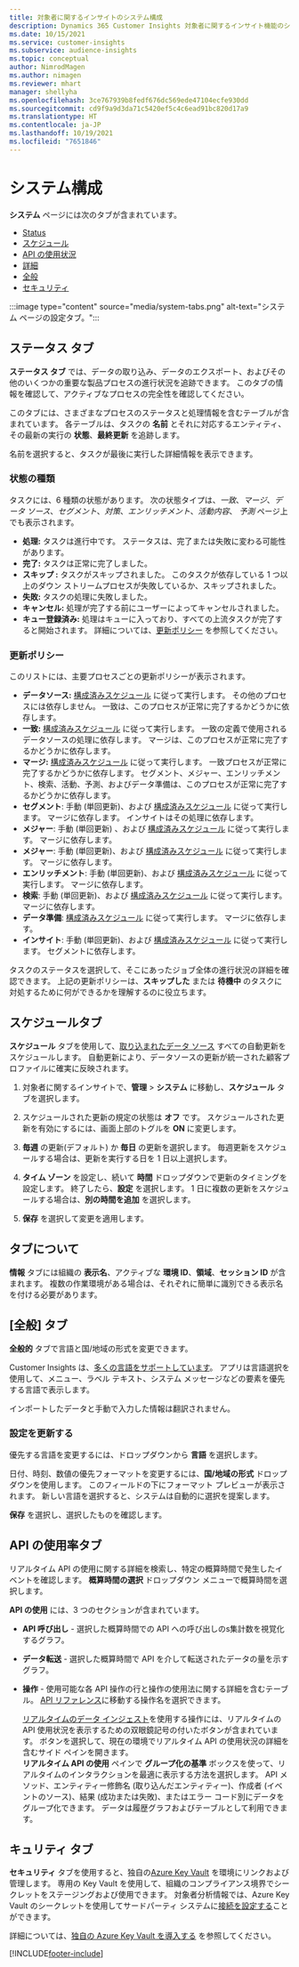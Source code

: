 ```yaml
---
title: 対象者に関するインサイトのシステム構成
description: Dynamics 365 Customer Insights 対象者に関するインサイト機能のシステム設定について説明します。
ms.date: 10/15/2021
ms.service: customer-insights
ms.subservice: audience-insights
ms.topic: conceptual
author: NimrodMagen
ms.author: nimagen
ms.reviewer: mhart
manager: shellyha
ms.openlocfilehash: 3ce767939b8fedf676dc569ede47104ecfe930dd
ms.sourcegitcommit: cd9f9a9d3da71c5420ef5c4c6ead91bc820d17a9
ms.translationtype: HT
ms.contentlocale: ja-JP
ms.lasthandoff: 10/19/2021
ms.locfileid: "7651846"
---
```

# <a name="system-configuration"></a>システム構成

**システム** ページには次のタブが含まれています。
- [Status](#status-tab)
- [スケジュール​​](#schedule-tab)
- [API の使用状況](#api-usage-tab)
- [詳細](#about-tab)
- [全般](#general-tab)
- [セキュリティ](#security-tab)

:::image type="content" source="media/system-tabs.png" alt-text="システム ページの設定タブ。":::

## <a name="status-tab"></a>ステータス タブ

**ステータス タブ** では、データの取り込み、データのエクスポート、およびその他のいくつかの重要な製品プロセスの進行状況を追跡できます。 このタブの情報を確認して、アクティブなプロセスの完全性を確認してください。

このタブには、さまざまなプロセスのステータスと処理情報を含むテーブルが含まれています。 各テーブルは、タスクの **名前** とそれに対応するエンティティ、その最新の実行の **状態**、**最終更新** を追跡します。

名前を選択すると、タスクが最後に実行した詳細情報を表示できます。

### <a name="status-types"></a>状態の種類

タスクには、6 種類の状態があります。 次の状態タイプは、*一致*、*マージ*、*データ ソース*、*セグメント*、*対策*、*エンリッチメント*、*活動内容*、 *予測* ページ上でも表示されます。

- **処理:** タスクは進行中です。 ステータスは、完了または失敗に変わる可能性があります。
- **完了:** タスクは正常に完了しました。
- **スキップ :** タスクがスキップされました。 このタスクが依存している 1 つ以上のダウン ストリームプロセスが失敗しているか、スキップされました。
- **失敗:** タスクの処理に失敗しました。
- **キャンセル:** 処理が完了する前にユーザーによってキャンセルされました。
- **キュー登録済み:** 処理はキューに入っており、すべての上流タスクが完了すると開始されます。 詳細については、[更新ポリシー](#refresh-policies) を参照してください。

### <a name="refresh-policies"></a>更新ポリシー

このリストには、主要プロセスごとの更新ポリシーが表示されます。

- **データソース:** [構成済みスケジュール](#schedule-tab) に従って実行します。 その他のプロセスには依存しません。 一致は、このプロセスが正常に完了するかどうかに依存します。
- **一致:** [構成済みスケジュール](#schedule-tab) に従って実行します。 一致の定義で使用されるデータソースの処理に依存します。 マージは、このプロセスが正常に完了するかどうかに依存します。
- **マージ:** [構成済みスケジュール](#schedule-tab) に従って実行します。 一致プロセスが正常に完了するかどうかに依存します。 セグメント、メジャー、エンリッチメント、検索、活動、予測、およびデータ準備は、このプロセスが正常に完了するかどうかに依存します。
- **セグメント**: 手動 (単回更新)、および [構成済みスケジュール](#schedule-tab) に従って実行します。 マージに依存します。 インサイトはその処理に依存します。
- **メジャー**: 手動 (単回更新) 、および [構成済みスケジュール](#schedule-tab) に従って実行します。 マージに依存します。
- **メジャー**: 手動 (単回更新)、および [構成済みスケジュール](#schedule-tab) に従って実行します。 マージに依存します。
- **エンリッチメント**: 手動 (単回更新)、および [構成済みスケジュール](#schedule-tab) に従って実行します。 マージに依存します。
- **検索**: 手動 (単回更新)、および [構成済みスケジュール](#schedule-tab) に従って実行します。 マージに依存します。
- **データ準備**: [構成済みスケジュール](#schedule-tab) に従って実行します。 マージに依存します。
- **インサイト**: 手動 (単回更新)、および [構成済みスケジュール](#schedule-tab) に従って実行します。 セグメントに依存します。

タスクのステータスを選択して、そこにあったジョブ全体の進行状況の詳細を確認できます。 上記の更新ポリシーは、**スキップした** または **待機中** のタスクに対処するために何ができるかを理解するのに役立ちます。

## <a name="schedule-tab"></a>スケジュール​​ タブ

**スケジュール** タブを使用して、[取り込まれたデータ ソース](data-sources.md) すべての自動更新をスケジュールします。 自動更新により、データソースの更新が統一された顧客プロファイルに確実に反映されます。

1. 対象者に関するインサイトで、**管理** > **システム** に移動し、**スケジュール** タブを選択します。

2. スケジュールされた更新の規定の状態は **オフ** です。 スケジュールされた更新を有効にするには、画面上部のトグルを **ON** に変更します。

3. **毎週** の更新(デフォルト) か **毎日** の更新を選択します。 毎週更新をスケジュールする場合は、更新を実行する日を 1 日以上選択します。

4. **タイム ゾーン** を設定し、続いて **時間** ドロップダウンで更新のタイミングを設定します。 終了したら、**設定** を選択します。 1 日に複数の更新をスケジュールする場合は、**別の時間を追加** を選択します。

5. **保存** を選択して変更を適用します。

## <a name="about-tab"></a>タブについて

**情報** タブには組織の **表示名**、アクティブな **環境 ID**、**領域**、**セッション ID** が含まれます。 複数の作業環境がある場合は、それぞれに簡単に識別できる表示名を付ける必要があります。

## <a name="general-tab"></a>[全般] タブ

**全般的** タブで言語と国/地域の形式を変更できます。

Customer Insights は、[多くの言語をサポートしています](/dynamics365/get-started/availability)。 アプリは言語選択を使用して、メニュー、ラベル テキスト、システム メッセージなどの要素を優先する言語で表示します。

インポートしたデータと手動で入力した情報は翻訳されません。

### <a name="update-the-settings"></a>設定を更新する

優先する言語を変更するには、ドロップダウンから **言語** を選択します。

日付、時刻、数値の優先フォーマットを変更するには、**国/地域の形式** ドロップダウンを使用します。 このフィールドの下にフォーマット プレビューが表示されます。 新しい言語を選択すると、システムは自動的に選択を提案します。

**保存** を選択し、選択したものを確認します。

## <a name="api-usage-tab"></a>API の使用率タブ

リアルタイム API の使用に関する詳細を検索し、特定の概算時間で発生したイベントを確認します。 **概算時間の選択** ドロップダウン メニューで概算時間を選択します。 

**API の使用** には、3 つのセクションが含まれています。 
- **API 呼び出し** - 選択した概算時間での API への呼び出しのs集計数を視覚化するグラフ。

- **データ転送** - 選択した概算時間で API を介して転送されたデータの量を示すグラフ。

-  **操作** - 使用可能な各 API 操作の行と操作の使用法に関する詳細を含むテーブル。 [API リファレンス](https://developer.ci.ai.dynamics.com/api-details#api=CustomerInsights&operation=Get-all-instances)に移動する操作名を選択できます。

   [リアルタイムのデータ インジェスト](real-time-data-ingestion.md)を使用する操作には、リアルタイムの API 使用状況を表示するための双眼鏡記号の付いたボタンが含まれています。 ボタンを選択して、現在の環境でリアルタイム API の使用状況の詳細を含むサイド ペインを開きます。   
   **リアルタイム API の使用** ペインで **グループ化の基準** ボックスを使って、リアルタイムのインタラクションを最適に表示する方法を選択します。 API メソッド、エンティティー修飾名 (取り込んだエンティティー)、作成者 (イベントのソース)、結果 (成功または失敗)、またはエラー コード別にデータをグループ化できます。 データは履歴グラフおよびテーブルとして利用できます。

## <a name="security-tab"></a>キュリティ タブ

**セキュリティ** タブを使用すると、独自の[Azure Key Vault](/azure/key-vault/general/basic-concepts) を環境にリンクおよび管理します。
専用の Key Vault を使用して、組織のコンプライアンス境界でシークレットをステージングおよび使用できます。 対象者分析情報では、Azure Key Vault のシークレットを使用してサードパーティ システムに[接続を設定する](connections.md)ことができます。

詳細については、[独自の Azure Key Vault を導入する](use-azure-key-vault.md) を参照してください。


[!INCLUDE[footer-include](../includes/footer-banner.md)]